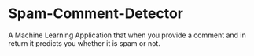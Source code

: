 # Spam-Comment-Detector
A Machine Learning Application that when you provide a comment and in return it predicts you whether it is spam or not.

